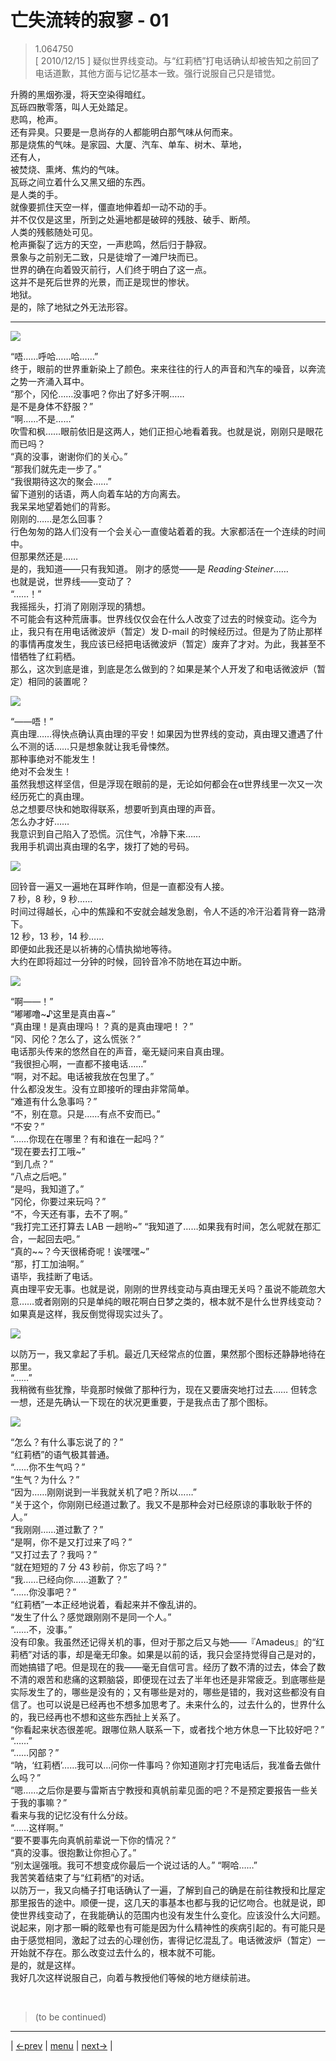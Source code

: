 # 亡失流转的寂寥 - 01
> 1.064750  
> [ 2010/12/15 ] 疑似世界线变动。与“红莉栖”打电话确认却被告知之前回了电话道歉，其他方面与记忆基本一致。强行说服自己只是错觉。  

升腾的黑烟弥漫，将天空染得暗红。  
瓦砾四散零落，叫人无处踏足。  
悲鸣，枪声。  
还有异臭。只要是一息尚存的人都能明白那气味从何而来。  
那是烧焦的气味。是家园、大厦、汽车、单车、树木、草地，  
还有人，  
被焚烧、熏烤、焦灼的气味。  
瓦砾之间立着什么又黑又细的东西。  
是人类的手。  
就像要抓住天空一样，僵直地伸着却一动不动的手。  
并不仅仅是这里，所到之处遍地都是破碎的残肢、破手、断颅。  
人类的残骸随处可见。  
枪声撕裂了远方的天空，一声悲鸣，然后归于静寂。  
景象与之前别无二致，只是徒增了一滩尸块而已。  
世界的确在向着毁灭前行，人们终于明白了这一点。  
这并不是死后世界的光景，而正是现世的惨状。  
地狱。  
是的，除了地狱之外无法形容。  
<hr>

![](../img/0018-1.png)

“唔……呼哈……哈……”  
终于，眼前的世界重新染上了颜色。来来往往的行人的声音和汽车的噪音，以奔流之势一齐涌入耳中。  
“那个，冈伦……没事吧？你出了好多汗啊……  
 是不是身体不舒服？”  
“啊……不是……”  
吹雪和枫……眼前依旧是这两人，她们正担心地看着我。也就是说，刚刚只是眼花而已吗？  
“真的没事，谢谢你们的关心。”  
“那我们就先走一步了。”  
“我很期待这次的聚会……”  
留下道别的话语，两人向着车站的方向离去。  
我呆呆地望着她们的背影。  
刚刚的……是怎么回事？  
行色匆匆的路人们没有一个会关心一直傻站着着的我。大家都活在一个连续的时间中。  
但那果然还是……  
是的，我知道——只有我知道。
刚才的感觉——是 *Reading·Steiner*……  
也就是说，世界线——变动了？  
“……！”  
我摇摇头，打消了刚刚浮现的猜想。  
不可能会有这种荒唐事。世界线仅仅会在什么人改变了过去的时候变动。迄今为止，我只有在用电话微波炉（暂定）发 D-mail 的时候经历过。但是为了防止那样的事情再度发生，我应该已经把电话微波炉（暂定）废弃了才对。为此，我甚至不惜牺牲了红莉栖。  
那么，这次到底是谁，到底是怎么做到的？如果是某个人开发了和电话微波炉（暂定）相同的装置呢？  

![](../img/0051-1.png)

“——唔！”  
真由理……得快点确认真由理的平安！如果因为世界线的变动，真由理又遭遇了什么不测的话……只是想象就让我毛骨悚然。  
那种事绝对不能发生！  
绝对不会发生！  
虽然我想这样坚信，但是浮现在眼前的是，无论如何都会在α世界线里一次又一次经历死亡的真由理。  
总之想要尽快和她取得联系，想要听到真由理的声音。  
怎么办才好……  
我意识到自己陷入了恐慌。沉住气，冷静下来……  
我用手机调出真由理的名字，拨打了她的号码。  

![](../img/0051-2.png)

回铃音一遍又一遍地在耳畔作响，但是一直都没有人接。   
7 秒，8 秒，9 秒……  
时间过得越长，心中的焦躁和不安就会越发急剧，令人不适的冷汗沿着背脊一路滑下。  
12 秒，13 秒，14 秒……  
即便如此我还是以祈祷的心情执拗地等待。  
大约在即将超过一分钟的时候，回铃音冷不防地在耳边中断。  

![](../img/0051-3.png)

“啊——！”  
“嘟嘟噜\~♪这里是真由喜\~”  
“真由理！是真由理吗！？真的是真由理吧！？”  
“冈、冈伦？怎么了，这么慌张？”  
电话那头传来的悠然自在的声音，毫无疑问来自真由理。  
“我很担心啊，一直都不接电话……”  
“啊，对不起。电话被我放在包里了。”  
什么都没发生。没有立即接听的理由非常简单。  
“难道有什么急事吗？”  
“不，别在意。只是……有点不安而已。”  
“不安？”  
“……你现在在哪里？有和谁在一起吗？”  
“现在要去打工哦\~”  
“到几点？”  
“八点之后吧。”  
“是吗，我知道了。”  
“冈伦，你要过来玩吗？”  
“不，今天还有事，去不了啊。”  
“我打完工还打算去 LAB 一趟哟\~”
“我知道了……如果我有时间，怎么呢就在那汇合，一起回去吧。”  
“真的\~\~？今天很稀奇呢！诶嘿嘿\~”  
“那，打工加油啊。”  
语毕，我挂断了电话。  
真由理平安无事。也就是说，刚刚的世界线变动与真由理无关吗？虽说不能疏忽大意……或者刚刚的只是单纯的眼花啊白日梦之类的，根本就不是什么世界线变动？如果真是这样，我反倒觉得现实过头了。  

![](../img/0051-4.png)

以防万一，我又拿起了手机。最近几天经常点的位置，果然那个图标还静静地待在那里。  
“……”  
我稍微有些犹豫，毕竟那时候做了那种行为，现在又要唐突地打过去……
但转念一想，还是先确认一下现在的状况更重要，于是我点击了那个图标。  

![](../img/0051-5.png)

“怎么？有什么事忘说了的？”  
“红莉栖”的语气极其普通。  
“……你不生气吗？”  
“生气？为什么？”  
“因为……刚刚说到一半我就关机了吧？所以……”  
“关于这个，你刚刚已经道过歉了。我又不是那种会对已经原谅的事耿耿于怀的人。”  
“我刚刚……道过歉了？”  
“是啊，你不是又打过来了吗？”  
“又打过去了？我吗？”  
“就在短短的 7 分 43 秒前，你忘了吗？”  
“我……已经向你……道歉了？”  
“……你没事吧？”  
“红莉栖”一本正经地说着，看起来并不像乱讲的。  
“发生了什么？感觉跟刚刚不是同一个人。”  
“……不，没事。”  
没有印象。我虽然还记得关机的事，但对于那之后又与她——『Amadeus』的“红莉栖”对话的事，却是毫无印象。如果是以前的话，我只会坚持觉得自己是对的，而她搞错了吧。但是现在的我——毫无自信可言。经历了数不清的过去，体会了数不清的艰苦和悲痛的这颗脑袋，即便现在过去了半年也还是非常疲乏。到底哪些是实际发生了的，哪些是没有的；又有哪些是对的，哪些是错的，我对这些都没有自信了。也可以说是已经再也不想多加思考了。未来什么的，过去什么的，世界什么的，我已经再也不想和这些东西扯上关系了。  
“你看起来状态很差呢。跟哪位熟人联系一下，或者找个地方休息一下比较好吧？”  
“……”  
“……冈部？”  
“呐，‘红莉栖’……我可以…问你一件事吗？你知道刚才打完电话后，我准备去做什么吗？”  
“嗯……之后你是要与雷斯吉宁教授和真帆前辈见面的吧？不是预定要报告一些关于我的事嘛？”  
看来与我的记忆没有什么分歧。  
“……这样啊。”  
“要不要事先向真帆前辈说一下你的情况？”  
“真的没事。很抱歉让你担心了。”  
“别太逞强哦。我可不想变成你最后一个说过话的人。”
“啊哈……”  
我苦笑着结束了与“红莉栖”的对话。  
以防万一，我又向桶子打电话确认了一遍，了解到自己的确是在前往教授和比屋定那里报告的途中。顺便一提，这几天的事基本也都与我的记忆吻合。也就是说，即使世界线变动了，在我能确认的范围内也没有发生什么变化。应该没什么大问题。说起来，刚才那一瞬的眩晕也有可能是因为什么精神性的疾病引起的。有可能只是由于感觉相同，激起了过去的心理创伤，害得记忆混乱了。电话微波炉（暂定）一开始就不存在。那么改变过去什么的，根本就不可能。  
是的，就是这样。  
我好几次这样说服自己，向着与教授他们等候的地方继续前进。  


<br/>

> (to be continued)
---

| [←prev](./0050) | [menu](../) | [next→](./0052) |
